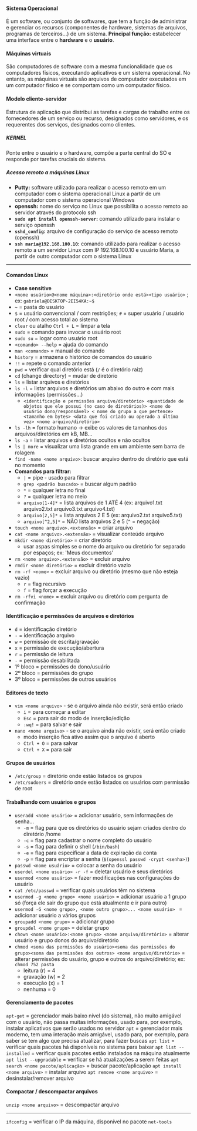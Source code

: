 #### Sistema Operacional
É um software, ou conjunto de softwares, que tem a função de administrar e gerenciar os recursos (componentes de hardware, sistemas de arquivos, programas de terceiros...) de um sistema.
__Principal função:__ estabelecer uma interface entre o __hardware__ e o __usuário__.

#### Máquinas virtuais
São computadores de software com a mesma funcionalidade que os computadores físicos, executando aplicativos e um sistema operacional. No entanto, as máquinas virtuais são arquivos de computador executados em um computador físico e se comportam como um computador físico.

#### Modelo cliente-servidor
Estrutura de aplicação que distribui as tarefas e cargas de trabalho entre os fornecedores de um serviço ou recurso, designados como servidores, e os requerentes dos serviços, designados como clientes.

##### KERNEL
Ponte entre o usuário e o hardware, compõe a parte central do SO e responde por tarefas cruciais do sistema.

##### Acesso remoto a máquinas Linux
* __Putty:__ software utilizado para realizar o acesso remoto em um computador com o sistema operacional Linux a partir de um computador com o sistema operacional Windows
* __openssh:__ nome do serviço no Linux que possibilita o acesso remoto ao servidor através do protocolo ssh
* __`sudo apt install openssh-server`:__ comando utilizado para instalar o serviço openssh
* __`sshd_config`:__ arquivo de configuração do serviço de acesso remoto (openssh)
* __`ssh maria@192.168.100.10`:__ comando utilizado para realizar o acesso remoto a um servidor Linux com IP 192.168.100.10 e usuário Maria, a partir de outro computador com o sistema Linux

***
#### Comandos Linux
* __Case sensitive__
* `<nome usuário>@<nome máquina>:<diretório onde está><tipo usuário>` ; ex: `gabriela@DESKTOP-2EI54KA:~$`
* `~` = pasta do usuário
* `$` = usuário convencional / com restrições; `#` = super usuário / usuário root / com acesso total ao sistema
* `clear` ou atalho `Ctrl + L` = limpar a tela
* `sudo` = comando para invocar o usuário root
* `sudo su` = logar como usuário root
* `<comando> --help` = ajuda do comando 
* `man <comando>` = manual do comando
* `history` = armazena o histórico de comandos do usuário
* `!!` = repete o comando anterior 
* `pwd` = verificar qual diretório está (`/` é o diretório raiz)
* `cd` (change directory) = mudar de diretório
* `ls` = listar arquivos e diretórios
* `ls -l` = listar arquivos e diretórios um abaixo do outro e com mais informações (permissões...)
    * `<identificação e permissões arquivo/diretório> <quantidade de objetos que ele possui (no caso de diretórios)> <nome do usuário dono/responsável> < nome do grupo a que pertence> <tamanho em bytes> <data que foi criado ou operado a última vez> <nome arquivo/diretório>`
* `ls -lh` = formato humano → exibe os valores de tamanhos dos arquivos/diretórios em kB, MB...
* `ls -a` = listar arquivos e diretórios ocultos e não ocultos
* `ls | more` = visualizar uma lista grande em um ambiente sem barra de rolagem
* `find -name <nome arquivo>`: buscar arquivo dentro do diretório que está no momento
* __Comandos para filtrar:__
    * `|` = pipe - usado para filtrar
    * `grep <padrão buscado>` = buscar algum padrão
    * `*` = qualquer letra no final
    * `?` = qualquer letra no meio
    * `arquivo[1-4]*` = lista arquivos de 1 ATÉ 4 (ex: arquivo1.txt arquivo2.txt arquivo3.txt arquivo4.txt)
    * `arquivo[2,5]*` = lista arquivos 2 E 5 (ex: arquivo2.txt arquivo5.txt)
    * `arquivo[^2,5]*` = NÃO lista arquivos 2 e 5 (`^` = negação) 
* `touch <nome arquivo>.<extensão>` = criar arquivo 
* `cat <nome arquivo>.<extensão>` = visualizar conteúdo arquivo
* `mkdir <nome diretório>` = criar diretório 
    * usar aspas simples se o nome do arquivo ou diretório for separado por espaços; ex: 'Meus documentos'
* `rm <nome arquivo>.<extensão>` = excluir arquivo
* `rmdir <nome diretório>` = excluir diretório vazio
* `rm -rf <nome>` = excluir arquivo ou diretório (mesmo que não esteja vazio)
    * `r` = flag recursivo
    * `f` = flag forçar a execução
* `rm -rfvi <nome>` = excluir arquivo ou diretório com pergunta de confirmação

#### Identificação e permissões de arquivos e diretórios
* `d` = identificação diretório
* `-` = identificação arquivo
* `w` = permissão de escrita/gravação
* `x` = permissão de execução/abertura
* `r` = permissão de leitura
* `-` = permissão desabilitada
* 1º bloco = permissões do dono/usuário
* 2º bloco = permissões do grupo
* 3º bloco = permissões de outros usuários

#### Editores de texto
* `vim <nome arquivo>` - se o arquivo ainda não existir, será então criado
    * `i` = para começar a editar
    * `Esc` = para sair do modo de inserção/edição
    * `:wq!` = para salvar e sair
* `nano <nome arquivo>` - se o arquivo ainda não existir, será então criado
     * modo inserção fica ativo assim que o arquivo é aberto
     * `Ctrl + O` = para salvar
     * `Ctrl + X` = para sair

#### Grupos de usuários
* `/etc/group` = diretório onde estão listados os grupos
* `/etc/sudoers` = diretório onde estão listados os usuários com permissão de root

#### Trabalhando com usuários e grupos
* `useradd <nome usuário>` = adicionar usuário, sem informações de senha...
    * `-m` = flag para que os diretórios do usuário sejam criados dentro do diretório /home
    * `-c` = flag para cadastrar o nome completo do usuário
    * `-s` = flag para definir o shell (`/bin/bash`)
    * `-e` = flag para especificar a data de expiração da conta
    * `-p` = flag para encriptar a senha (`$(openssl passwd -crypt <senha>)`)
* `passwd <nome usuário>` = colocar a senha do usuário
* `userdel <nome usuário> -r -f` = deletar usuário e seus diretórios
* `usermod <nome usuário>` = fazer modificações nas configurações do usuário
* `cat /etc/passwd` = verificar quais usuários têm no sistema
* `usermod -g <nome grupo> <nome usuário>` = adicionar usuário a 1 grupo só (força ele sair do grupo que está atualmente e ir para outro)
* `usermod -G <nome grupo>, <nome outro grupo>... <nome usuário> ` = adicionar usuário a vários grupos
* `groupadd <nome grupo>` = adicionar grupo
* `groupdel <nome grupo>` = deletar grupo
* `chown <nome usuário>:<nome grupo> <nome arquivo/diretório>` = alterar usuário e grupo donos do arquivo/diretório
* `chmod <soma das permissões do usuário><soma das permissões do grupo><soma das permissões dos outros> <nome arquivo/diretório>` = alterar permissões do usuário, grupo e outros do arquivo/diretório; ex: `chmod 752 pasta`
    * leitura (r) = 4
    * gravação (w) = 2
    * execução (x) = 1
    * nenhuma = 0

#### Gerenciamento de pacotes
`apt-get` = gerenciador mais baixo nível (do sistema), não muito amigável com o usuário, não passa muitas informações, usado para, por exemplo, instalar aplicativos que serão usados no servidor
`apt` = gerenciador mais moderno, tem uma interação mais amigável, usado para, por exemplo, para saber se tem algo que precisa atualizar, para fazer buscas
`apt list` = verificar quais pacotes há disponíveis no sistema para baixar
`apt list --installed` = verificar quais pacotes estão instalados na máquina atualmente
`apt list --upgradable` = verificar se há atualizações a serem feitas
`apt search <nome pacote/aplicação>` = buscar pacote/aplicação
`apt install <nome arquivo>` = instalar arquivo
`apt remove <nome arquivo>` = desinstalar/remover arquivo

#### Compactar / descompactar arquivos
`unzip <nome arquivo>` = descompactar arquivo 

***

`ifconfig` = verificar o IP da máquina, disponível no pacote `net-tools`
